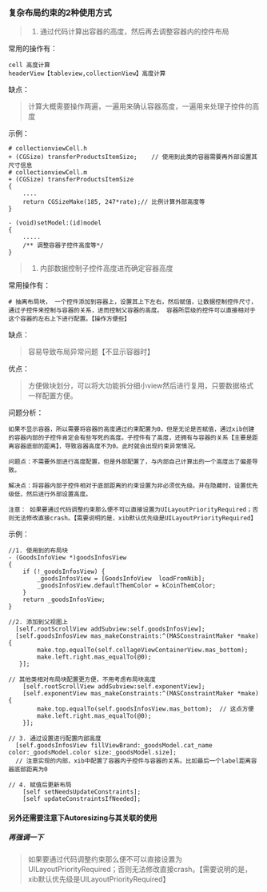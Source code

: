 

### 复杂布局约束的2种使用方式

> 1. 通过代码计算出容器的高度，然后再去调整容器内的控件布局

常用的操作有：

```
cell 高度计算   
headerView【tableview,collectionView】高度计算 
```

缺点：

>  计算大概需要操作两遍，一遍用来确认容器高度，一遍用来处理子控件的高度



示例：

```
# collectionviewCell.h
+ (CGSize) transferProductsItemSize;	// 使用到此类的容器需要再外部设置其尺寸信息
# collectionviewCell.m
+ (CGSize) transferProductsItemSize
{
	....
    return CGSizeMake(185, 247*rate);// 比例计算外部高度等
}

- (void)setModel:(id)model
{
    .....
    /** 调整容器子控件高度等*/
}
```



> 1. 内部数据控制子控件高度进而确定容器高度

常用操作有：

```
# 抽离布局块， 一个控件添加到容器上，设置其上下左右，然后赋值，让数据控制控件尺寸，通过子控件来控制与容器的关系，进而控制父容器的高度。 容器所层级的控件可以直接相对于这个容器的左右上下进行配置。【操作方便些】
```

缺点：

>  容易导致布局异常问题【不显示容器时】

优点：

>  方便做块划分，可以将大功能拆分细小view然后进行复用，只要数据格式一样配置方便。

问题分析：

```
如果不显示容器，所以需要将容器的高度通过约束配置为0，但是无论是否赋值，通过xib创建的容器内部的子控件肯定会有些写死的高度。子控件有了高度，还拥有与容器的关系【主要是距离容器底部的距离】，导致容器高度不为0。此时就会出现约束异常情况。

问题点：不需要外部进行高度配置，但是外部配置了，与内部自己计算出的一个高度出了偏差导致。

解决点：将容器内部子控件相对于底部距离的约束设置为非必须优先级。并在隐藏时，设置优先级低，然后进行外部设置高度。

注意： 如果要通过代码调整约束那么便不可以直接设置为UILayoutPriorityRequired；否则无法修改直接crash。【需要说明的是，xib默认优先级是UILayoutPriorityRequired】
```

示例：

```
//1. 使用到的布局块
- (GoodsInfoView *)goodsInfosView
{
    if (!_goodsInfosView) {
        _goodsInfosView = [GoodsInfoView  loadFromNib];
        _goodsInfosView.defaultThemColor = kCoinThemColor;
    }
    return _goodsInfosView;
}

//2. 添加到父视图上
  [self.rootScrollView addSubview:self.goodsInfosView];
  [self.goodsInfosView mas_makeConstraints:^(MASConstraintMaker *make) {
        make.top.equalTo(self.collageViewContainerView.mas_bottom);
        make.left.right.mas_equalTo(@0);
   }];

// 其他类相对布局块配置更方便，不用考虑布局块高度
    [self.rootScrollView addSubview:self.exponentView];
    [self.exponentView mas_makeConstraints:^(MASConstraintMaker *make) {
        make.top.equalTo(self.goodsInfosView.mas_bottom);  // 这点方便
        make.left.right.mas_equalTo(@0);
    }];
    
// 3. 通过设置进行配置内部高度
  [self.goodsInfosView fillViewBrand:_goodsModel.cat_name color:_goodsModel.color size:_goodsModel.size];
  // 注意实现的内部，xib中配置了容器内子控件与容器的关系。比如最后一个label距离容器底部距离为0 
  
// 4. 赋值后更新布局
    [self setNeedsUpdateConstraints];
    [self updateConstraintsIfNeeded];
```



#### 另外还需要注意下Autoresizing与其关联的使用



##### 再强调一下

>如果要通过代码调整约束那么便不可以直接设置为UILayoutPriorityRequired；否则无法修改直接crash。【需要说明的是，xib默认优先级是UILayoutPriorityRequired】